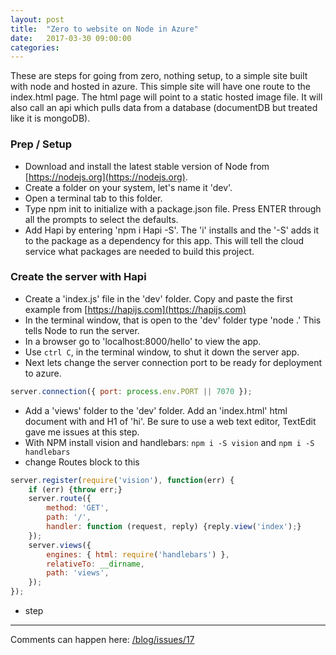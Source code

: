 ```yaml
---
layout: post
title:  "Zero to website on Node in Azure"
date:   2017-03-30 09:00:00
categories:
---
```


These are steps for going from zero, nothing setup, to a simple site built with node and hosted in azure. This simple site will have one route to the index.html page. The html page will point to a static hosted image file. It will also call an api which pulls data from a database (documentDB but treated like it is mongoDB).

### Prep / Setup

- Download and install the latest stable version of Node from [https://nodejs.org](https://nodejs.org).
- Create a folder on your system, let's name it 'dev'.
- Open a terminal tab to this folder.
- Type npm init to initialize with a package.json file. Press ENTER through all the prompts to select the defaults.
- Add Hapi by entering 'npm i Hapi -S'. The 'i' installs and the '-S' adds it to the package as a dependency for this app. This will tell the cloud service what packages are needed to build this project.

### Create the server with Hapi

- Create a 'index.js' file in the 'dev' folder. Copy and paste the first example from [https://hapijs.com](https://hapijs.com)
- In the terminal window, that is open to the 'dev' folder type 'node .' This tells Node to run the server.
- In a browser go to 'localhost:8000/hello' to view the app.
- Use `ctrl C`, in the terminal window, to shut it down the server app.
- Next lets change the server connection port to be ready for deployment to azure.
```javascript
server.connection({ port: process.env.PORT || 7070 });
```
- Add a 'views' folder to the 'dev' folder. Add an 'index.html' html document with and H1 of 'hi'. Be sure to use a web text editor, TextEdit gave me issues at this step.
- With NPM install vision and handlebars: `npm i -S vision` and `npm i -S handlebars`
- change Routes block to this

```javascript
server.register(require('vision'), function(err) {
    if (err) {throw err;}
    server.route({
        method: 'GET',
        path: '/',
        handler: function (request, reply) {reply.view('index');}
    });
    server.views({
        engines: { html: require('handlebars') },
        relativeTo: __dirname,
        path: 'views',
    });
});
```

- step

---

Comments can happen here: [/blog/issues/17](https://github.com/getsetbro/blog/issues/17)
